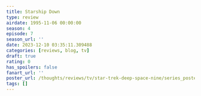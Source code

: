 ```yaml
---
title: Starship Down
type: review
airdate: 1995-11-06 00:00:00
season: 4
episode: 7
season_url: ''
date: 2023-12-10 03:35:11.309488
categories: [reviews, blog, tv]
draft: true
rating: 0
has_spoilers: false
fanart_url: ''
poster_url: /thoughts/reviews/tv/star-trek-deep-space-nine/series_poster.jpg
tags: []
---
```


